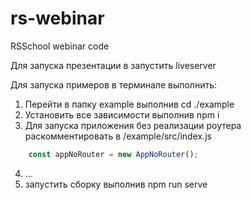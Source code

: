 # rs-webinar
RSSchool webinar code

Для запуска презентации в запустить liveserver

Для запуска примеров в терминале выполнить:
  1. Перейти в папку example выполнив cd ./example
  2. Установить все зависимости выполнив npm i
  3. Для запуска приложения без реализации роутера раскомментировать в /example/src/index.js
```js
    const appNoRouter = new AppNoRouter();
```
  4. ...
  5. запустить сборку выполнив npm run serve